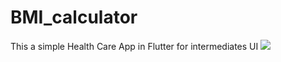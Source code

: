 # BMI_calculator
This a simple Health Care App in Flutter for intermediates UI
![](bmi-calc-demo.gif)
